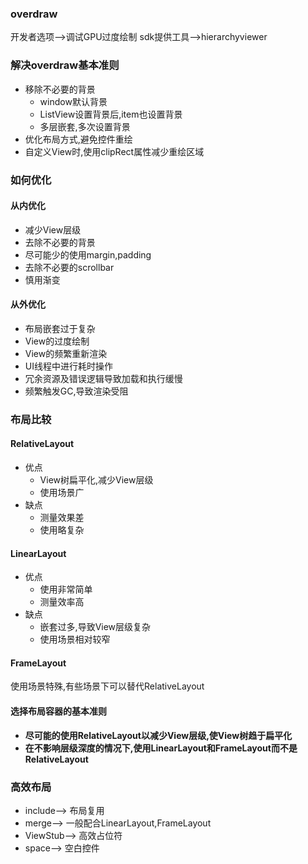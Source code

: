 ### overdraw
开发者选项-->调试GPU过度绘制
sdk提供工具-->hierarchyviewer
### 解决overdraw基本准则
* 移除不必要的背景
    * window默认背景
    * ListView设置背景后,item也设置背景
    * 多层嵌套,多次设置背景
* 优化布局方式,避免控件重绘
* 自定义View时,使用clipRect属性减少重绘区域
### 如何优化
#### 从内优化
* 减少View层级
* 去除不必要的背景
* 尽可能少的使用margin,padding
* 去除不必要的scrollbar
* 慎用渐变
#### 从外优化
* 布局嵌套过于复杂
* View的过度绘制
* View的频繁重新渲染
* UI线程中进行耗时操作
* 冗余资源及错误逻辑导致加载和执行缓慢
* 频繁触发GC,导致渲染受阻
### 布局比较
#### RelativeLayout
* 优点
    * View树扁平化,减少View层级
    * 使用场景广
* 缺点
    * 测量效果差
    * 使用略复杂
#### LinearLayout
* 优点
    * 使用非常简单
    * 测量效率高
* 缺点
    * 嵌套过多,导致View层级复杂
    * 使用场景相对较窄
#### FrameLayout
使用场景特殊,有些场景下可以替代RelativeLayout
#### 选择布局容器的基本准则
* **尽可能的使用RelativeLayout以减少View层级,使View树趋于扁平化**
* **在不影响层级深度的情况下,使用LinearLayout和FrameLayout而不是RelativeLayout**
### 高效布局
* include--> 布局复用
* merge--> 一般配合LinearLayout,FrameLayout
* ViewStub--> 高效占位符
* space--> 空白控件

